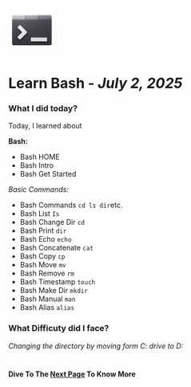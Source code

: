 ![Bash Logo](Images/bash.png)
# Learn Bash - *July 2, 2025*

### What I did today?

Today, I learned about

**Bash:**

- Bash HOME
- Bash Intro
- Bash Get Started

*Basic Commands:*

- Bash Commands `cd ls dir`etc.
- Bash List `Is`
- Bash Change Dir `cd`
- Bash Print `dir`
- Bash Echo `echo`
- Bash Concatenate `cat`
- Bash Copy `cp`
- Bash Move `mv`
- Bash Remove `rm`
- Bash Timestamp `touch`
- Bash Make Dir `mkdir`
- Bash Manual `man`
- Bash Alias `alias`

### What Difficuty did I face?

*Changing the directory by moving form C: drive to D:*
#
**Dive To The [Next Page](day-2.md) To Know More**
